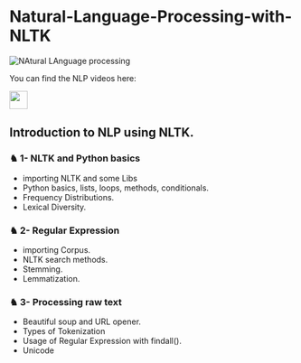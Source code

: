 # Natural-Language-Processing-with-NLTK

![NAtural LAnguage processing](https://user-images.githubusercontent.com/81964452/164547921-3a5a28db-e631-4151-91ff-60c622eea0d2.png)

You can find the NLP videos here:

<a href="https://www.youtube.com/channel/UCZ66MREnm-MsncYLJssBpTQ" target="_blank" rel="noreferrer"><img src="https://raw.githubusercontent.com/danielcranney/readme-generator/main/public/icons/socials/youtube.svg" width="32" height="32" /></a></p>

## Introduction to NLP using NLTK.

### ♞ 1- NLTK and Python basics
- importing NLTK and some Libs
- Python basics, lists, loops, methods, conditionals.
- Frequency Distributions.
- Lexical Diversity.

### ♞ 2- Regular Expression
- importing Corpus.
- NLTK search methods.
- Stemming.
- Lemmatization.

### ♞ 3- Processing raw text
- Beautiful soup and URL opener.
- Types of Tokenization
- Usage of Regular Expression with findall().
- Unicode 
